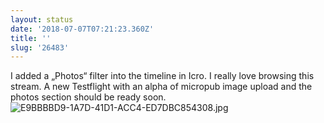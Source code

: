 ```yaml
---
layout: status
date: '2018-07-07T07:21:23.360Z'
title: ''
slug: '26483'
---
```

I added a „Photos“ filter into the timeline in Icro. I really love browsing this stream.
A new Testflight with an alpha of micropub image upload and the photos section should be ready soon.
![E9BBBBD9-1A7D-41D1-ACC4-ED7DBC854308.jpg](http://share.hartl.co/micro/E9BBBBD9-1A7D-41D1-ACC4-ED7DBC854308.jpg)
